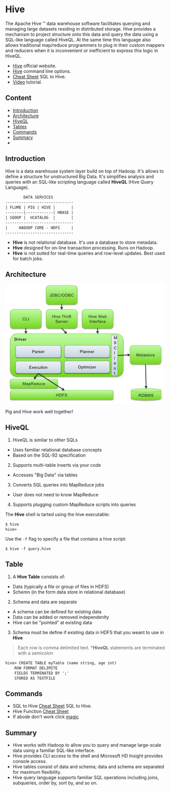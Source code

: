 # Hive

The Apache Hive ™ data warehouse software facilitates querying and managing large datasets residing in distributed storage. Hive provides a mechanism to project structure onto this data and query the data using a SQL-like language called HiveQL. At the same time this language also allows traditional map/reduce programmers to plug in their custom mappers and reducers when it is inconvenient or inefficient to express this logic in HiveQL.

- [Hive](https://hive.apache.org/) official website.
- [Hive](http://archive.cloudera.com/cdh4/cdh/4/hive/language_manual/cli.html) command line options.
- [Cheat Sheet](http://hortonworks.com/wp-content/uploads/downloads/2013/08/Hortonworks.CheatSheet.SQLtoHive.pdf) SQL to Hive.
- [Video](https://www.youtube.com/watch?v=Pn7Sp2-hUXE) tutorial.

## Content

- [Introduction](https://github.com/valerysamovich/engineering/blob/master/docs/tutorials/hive.md#introduction)
- [Architecture](https://github.com/valerysamovich/engineering/blob/master/docs/tutorials/hive.md#architecture)
- [HiveQL](https://github.com/valerysamovich/engineering/blob/master/docs/tutorials/hive.md#hiveql)
- [Tables](https://github.com/valerysamovich/engineering/blob/master/docs/tutorials/hive.md#tables)
- [Commands](https://github.com/valerysamovich/engineering/blob/master/docs/tutorials/hive.md#commands)
- [Summary](https://github.com/valerysamovich/engineering/blob/master/docs/tutorials/hive.md#summary)
- 
## Introduction

Hive is a data warehouse system layer build on top of Hadoop. It's allows to define a structure for unstructured Big Data. It's simplifies analysis and queries with an SQL-like scripting language called **HiveQL** (Hive Query Language). 
    
            DATA SERVICES
    ------------------------------
    | FLUME | PIG | HIVE |       |
    --------|------------| HBASE |
    | SQOOP |  HCATALOG  |       |
    ------------------------------
    |     HADOOP CORE - HDFS     |
    ------------------------------

- **Hive** is not relational database. It's use a database to store metadata.
- **Hive** designed for on-line transaction processing. Runs on Hadoop.
- **Hive** is not suited for real-time queries and row-level updates. Best used for batch jobs.

## Architecture

![alt text](/assets/hive-architecture.png "Hive architecture")

Pig and Hive work well together!

## HiveQL

1. HiveQL is similar to other SQLs
  - Uses familiar relational database concepts
  - Based on the SQL-92 specification
2. Supports multi-table inserts via your code
  - Accesses "Big Data" via tables 
3. Converts SQL queries into MapReduce jobs
  - User does not need to know MapReduce
4. Supports plugging custom MapReduce scripts into queries

The **Hive** shell is tarted using the hive executable:

    $ hive
    hive>

Use the `-f` flag to specify a file that contains a hive script:

    $ hive -f query.hive

## Table

1. A **Hive Table** consists of:
  - Data (typically a file or group of files in HDFS)
  - Schemn (in the form data store in relational database)
2. Schema and data are separate
  - A schema can be defined for existing data
  - Data can be added or removed independenlty
  - Hive can be "pointed" at existing data
3. Schema must be define if existing data in HDFS that you weant to use in **Hive**

> Each row is comma delimited text. ***HiveQL** statements are terminated with a semicolon
    
    hive> CREATE TABLE myTable (name string, age int)
        ROW FORMAT DELIMITE
        FIELDS TERMINATED BY ';'
        STORED AS TEXTFILE

## Commands

- SQL to Hive [Cheat Sheet](http://hortonworks.com/wp-content/uploads/downloads/2013/08/Hortonworks.CheatSheet.SQLtoHive.pdf) SQL to Hive.
- Hive Function [Cheat Sheet](http://www.qubole.com/resources/cheatsheet/hive-function-cheat-sheet/)
- If abode don't work click [magic](http://lmgtfy.com/?q=+Hive+cheat+sheet)

## Summary

- Hive works with Hadoop to allow you to query and manage large-scale data using a familiar SQL-like interface.
- Hive provides CLI access to the shell and Microsoft HD Insight provides console access.
- Hive tables consist of data and schema; data and schema are separated for maximum flexibility.
- Hive query language supports familiar SQL operations including joins, subqueries, order by, sort by, and so on.
